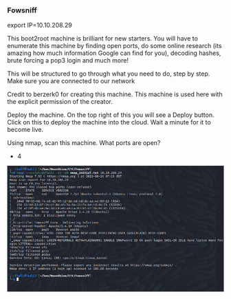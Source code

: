 ### Fowsniff

export IP=10.10.208.29

This boot2root machine is brilliant for new starters. You will have to enumerate this machine by finding open ports, do some online research (its amazing how much information Google can find for you), decoding hashes, brute forcing a pop3 login and much more!

This will be structured to go through what you need to do, step by step. Make sure you are connected to our network

Credit to berzerk0 for creating this machine. This machine is used here with the explicit permission of the creator.

Deploy the machine. On the top right of this you will see a Deploy button. Click on this to deploy the machine into the cloud. Wait a minute for it to become live.

Using nmap, scan this machine. What ports are open?
- 4

![](../../img/Pasted%20image%2020220826073159.png)